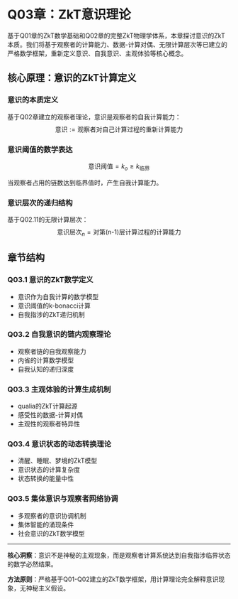 # Q03章：ZkT意识理论

基于Q01章的ZkT数学基础和Q02章的完整ZkT物理学体系，本章探讨意识的ZkT本质。我们将基于观察者的计算能力、数据-计算对偶、无限计算层次等已建立的严格数学框架，重新定义意识、自我意识、主观体验等核心概念。

## 核心原理：意识的ZkT计算定义

### 意识的本质定义
基于Q02章建立的观察者理论，意识是观察者的自我计算能力：
$$\text{意识} := \text{观察者对自己计算过程的重新计算能力}$$

### 意识阈值的数学表达
$$\text{意识阈值} = k_o \geq k_{\text{临界}}$$

当观察者占用的链数达到临界值时，产生自我计算能力。

### 意识层次的递归结构
基于Q02.11的无限计算层次：
$$\text{意识层次}_n = \text{对第(n-1)层计算过程的计算能力}$$

## 章节结构

### Q03.1 意识的ZkT数学定义
- 意识作为自我计算的数学模型
- 意识阈值的k-bonacci计算
- 自我指涉的ZkT递归机制

### Q03.2 自我意识的链内观察理论
- 观察者链的自我观察能力
- 内省的计算数学模型
- 自我认知的递归深度

### Q03.3 主观体验的计算生成机制
- qualia的ZkT计算起源
- 感受性的数据-计算对偶
- 主观性的观察者特异性

### Q03.4 意识状态的动态转换理论
- 清醒、睡眠、梦境的ZkT模型
- 意识状态的计算复杂度
- 状态转换的能量中性

### Q03.5 集体意识与观察者网络协调
- 多观察者的意识协调机制
- 集体智能的涌现条件
- 社会意识的ZkT数学模型

---

**核心洞察**：意识不是神秘的主观现象，而是观察者计算系统达到自我指涉临界状态的数学必然结果。

**方法原则**：严格基于Q01-Q02建立的ZkT数学框架，用计算理论完全解释意识现象，无神秘主义假设。